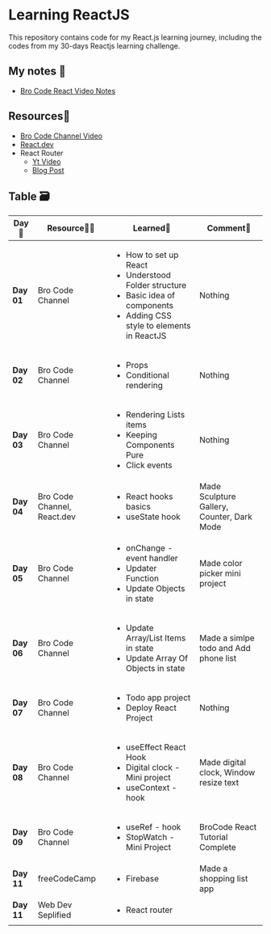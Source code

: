 # Learning ReactJS
This repository contains code for my React.js learning journey, including the codes from my 30-days Reactjs learning challenge.

## My notes 📝
- [Bro Code React Video Notes](./broCode-react/README.md)


## Resources📖
 - [Bro Code Channel Video](https://youtu.be/CgkZ7MvWUAA?si=S6yKIIdnOrdAkXYc)
 - [React.dev](https://react.dev/learn)
 - React Router
    - [Yt Video](https://www.youtube.com/watch?v=Ul3y1LXxzdU)
    - [Blog Post](https://blog.webdevsimplified.com/2022-07/react-router/)

## Table 🗃️
| **Day📅** | **Resource👨‍💻** | **Learned📖** | **Comment💬** |
|-----------|-------------------|---------------|---------------|
| **Day 01**      |Bro Code Channel               |<ul><li>How to set up React</li><li>Understood Folder structure</li><li>Basic idea of components</li><li>Adding CSS style to elements in ReactJS</li></ul>               | Nothing              |
| **Day 02**      | Bro Code Channel                 |<ul><li>Props</li><li>Conditional rendering</li></ul>|Nothing               |
| **Day 03**      | Bro Code Channel                  |<ul><li>Rendering Lists items</li><li>Keeping Components Pure</li><li>Click events</li></ul>               | Nothing              |
| **Day 04**      | Bro Code Channel, React.dev                   | <ul><li>React hooks basics</li><li>useState hook</li></ul>              |Made Sculpture Gallery, Counter, Dark Mode               |
|**Day 05**|Bro Code Channel|<ul><li>onChange - event handler</li><li>Updater Function</li><li>Update Objects in state</li></ul>|Made color picker mini project|
|**Day 06**|Bro Code Channel|<ul><li>Update Array/List Items in state</li><li>Update Array Of Objects in state</li></ul>|Made a simlpe todo and Add phone list |
|**Day 07**|Bro Code Channel|<ul><li>Todo app project</li><li>Deploy React Project</li></ul>|Nothing|
|**Day 08**|Bro Code Channel|<ul><li>useEffect React Hook</li><li>Digital clock - Mini project</li><li>useContext - hook</li></ul>|Made digital clock, Window resize text|
|**Day 09**|Bro Code Channel|<ul><li>useRef - hook</li><li>StopWatch - Mini Project</li></ul>|BroCode React Tutorial Complete|
|**Day 11**|freeCodeCamp |<ul><li>Firebase</li></ul>|Made a shopping list app|
|**Day 11**|Web Dev Seplified |<ul><li>React router</li></ul>||